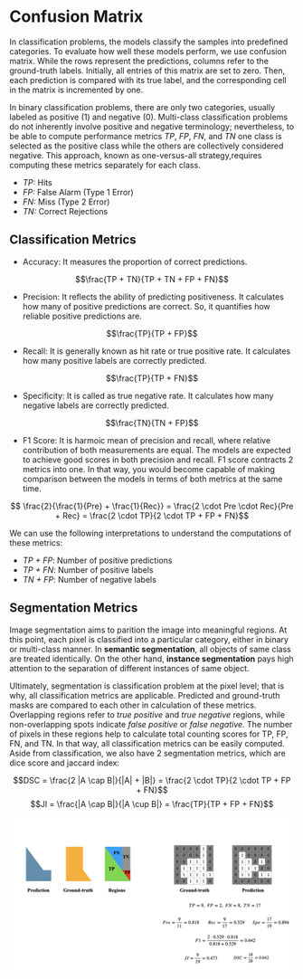 
# Confusion Matrix

In classification problems, the models classify the samples into predefined categories. To evaluate how well these models perform, we use confusion matrix. While the rows represent the predictions, columns refer to the ground-truth labels. Initially, all entries of this matrix are set to zero. Then, each prediction is compared with its true label, and the corresponding cell in the matrix is incremented by one. 

In binary classification problems, there are only two categories, usually labeled as positive ($1$) and negative ($0$). Multi-class classification problems do not inherently involve positive and negative terminology; nevertheless, to be able to compute performance metrics *TP*, *FP*, *FN*, and *TN* one class is selected as the positive class while the others are collectively considered negative. This approach, known as one-versus-all strategy,requires computing these metrics separately for each class.

- *TP:* Hits
- *FP:* False Alarm (Type 1 Error)
- *FN:* Miss (Type 2 Error)
- *TN:* Correct Rejections

## Classification Metrics

- Accuracy: It measures the proportion of correct predictions.

$$\frac{TP + TN}{TP + TN + FP + FN}$$

- Precision: It reflects the ability of predicting positiveness. It calculates how many of positive predictions are correct. So, it quantifies how reliable positive predictions are.

$$\frac{TP}{TP + FP}$$

- Recall: It is generally known as hit rate or true positive rate. It calculates how many positive labels are correctly predicted. 

$$\frac{TP}{TP + FN}$$

- Specificity: It is called as true negative rate. It calculates how many negative labels are correctly predicted.

$$\frac{TN}{TN + FP}$$

- F1 Score: It is harmoic mean of precision and recall, where relative contribution of both measurements are equal. The models are expected to achieve good scores in both precision and recall. F1 score contracts 2 metrics into one. In that way, you would become capable of making comparison between the models in terms of both metrics at the same time.

$$ \frac{2}{\frac{1}{Pre} + \frac{1}{Rec}} = \frac{2 \cdot Pre \cdot Rec}{Pre + Rec} = \frac{2 \cdot TP}{2 \cdot TP + FP + FN}$$

We can use the following interpretations to understand the computations of these metrics:

- *TP + FP*: Number of positive predictions
- *TP + FN*: Number of positive labels
- *TN + FP*: Number of negative labels


## Segmentation Metrics

Image segmentation aims to parition the image into meaningful regions. At this point, each pixel is classified into a particular category, either in binary or multi-class manner. In **semantic segmentation**, all objects of same class are treated identically. On the other hand, **instance segmentation** pays high attention to the separation of different instances of same object. 

Ultimately, segmentation is classification problem at the pixel level; that is why, all classification metrics are applicable. Predicted and ground-truth masks are compared to each other in calculation of these metrics. Overlapping regions refer to *true positive* and *true negative* regions, while non-overlapping spots indicate *false positive* or *false negative*. The number of pixels in these regions help to calculate total counting scores for TP, FP, FN, and TN. In that way, all classification metrics can be easily computed. Aside from classification, we also have 2 segmentation metrics, which are dice score and jaccard index:

$$DSC = \frac{2 |A \cap B|}{|A| + |B|} = \frac{2 \cdot TP}{2 \cdot TP + FP + FN}$$ 
$$JI = \frac{|A \cap B|}{|A \cup B|} = \frac{TP}{TP + FP + FN}$$

<p align="center">
  <img src="https://github.com/GoktugGuvercin/Confusion-Matrix/blob/main/images/Segmentation.png" width="700" title="Segmentation">
</p>
